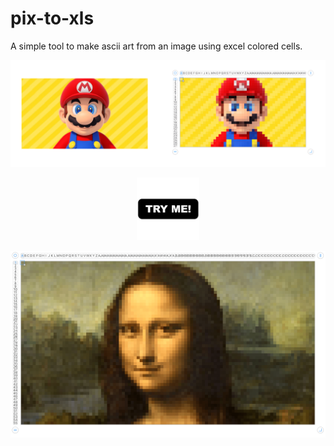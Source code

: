 # pix-to-xls

A simple tool to make ascii art from an image using excel colored cells.

<p align="center">

![mario](images/mario@2x-min.png)

<center><a href="https://pix-to-xls.now.sh/"> <img src="images/TryMe.png" width="100px"/></a></center>


![mario](images/monalisa-min.png)

</p>
